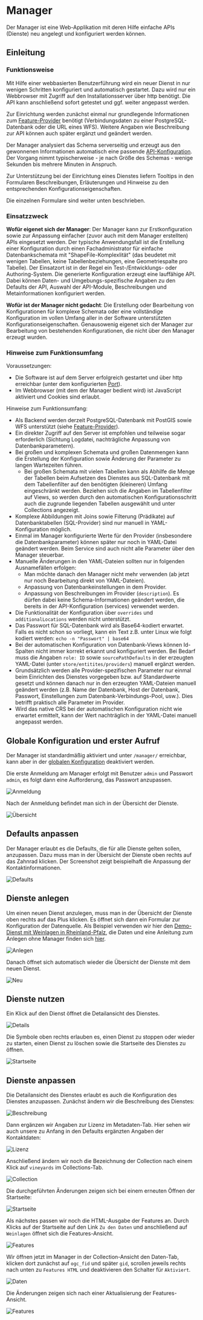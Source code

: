 # Manager

Der Manager ist eine Web-Applikation mit deren Hilfe einfache APIs (Dienste) neu angelegt und konfiguriert werden können.

## Einleitung

### Funktionsweise

Mit Hilfe einer webbasierten Benutzerführung wird ein neuer Dienst in nur wenigen Schritten konfiguriert und automatisch gestartet. Dazu wird nur ein Webbrowser mit Zugriff auf den Installationsserver über http benötigt. Die API kann anschließend sofort getestet und ggf. weiter angepasst werden.

Zur Einrichtung werden zunächst einmal nur grundlegende Informationen zum [Feature-Provider](../providers) benötigt (Verbindungsdaten zu einer PostgreSQL-Datenbank oder die URL eines WFS). Weitere Angaben wie Beschreibung zur API können auch später ergänzt und geändert werden.

Der Manager analysiert das Schema serverseitig und erzeugt aus den gewonnenen Informationen automatisch eine passende [API-Konfiguration](../services). Der Vorgang nimmt typischerweise - je nach Größe des Schemas - wenige Sekunden bis mehrere Minuten in Anspruch.

Zur Unterstützung bei der Einrichtung eines Dienstes liefern Tooltips in den Formularen Beschreibungen, Erläuterungen und Hinweise zu den entsprechenden Konfigurationseigenschaften.

Die einzelnen Formulare sind weiter unten beschrieben.

### Einsatzzweck

**Wofür eigenet sich der Manager**:
Der Manager kann zur Erstkonfiguration sowie zur Anpassung einfacher (zuvor auch mit dem Manager erstellten) APIs eingesetzt werden. Der typische Anwendungsfall ist die Erstellung einer Konfiguration durch einen Fachadministrator für einfache Datenbankschemata mit "ShapeFile-Komplexlität" (das beudetet mit wenigen Tabellen, keine Tabellenbeziehungen, eine Geometriespalte pro Tabelle). Der Einsatzort ist in der Regel ein Test-/Entwicklungs- oder Authoring-System. Die generierte Konfiguration erzeugt eine lauffähige API. Dabei können Daten- und Umgebungs-spezifische Angaben zu den Defaults der API, Auswahl der API-Module, Beschreibungen und Metainformationen konfiguriert werden.

**Wofür ist der Manager nicht gedacht**: Die Erstellung oder Bearbeitung von Konfigurationen für komplexe Schemata oder eine vollständige Konfiguration im vollen Umfang aller in der Software unterstützten Konfigurationseigenschaften. Genausowenig eigenet sich der Manager zur Bearbeitung von bestehenden Konfigurationen, die nicht über den Manager erzeugt wurden.

### Hinweise zum Funktionsumfang

Voraussetzungen:

* Die Software ist auf dem Server erfolgreich gestartet und über http erreichbar (unter dem konfigurierten [Port](../global-configuration.md#port)).
* Im Webbrowser (mit dem der Manager bedient wird) ist JavaScript aktiviert und Cookies sind erlaubt.

Hinweise zum Funktionsumfang:

* Als Backend werden derzeit PostgreSQL-Datenbank mit PostGIS sowie WFS unterstützt (siehe [Feature-Provider](../configuration/providers)).
* Ein direkter Zugriff auf den Server ist empfohlen und teilweise sogar erforderlich (Sichtung Logdatei, nachträgliche Anpassung von Datenbankparametern).  
* Bei großen und komplexen Schemata und großen Datenmengen kann die Erstellung der Konfiguration sowie Änderung der Parameter zu langen Wartezeiten führen.
  * Bei großen Schemata mit vielen Tabellen kann als Abhilfe die Menge der Tabellen beim Aufsetzen des Dienstes aus SQL-Datenbank mit dem Tabellenfilter auf den benötigten (kleineren) Umfang eingeschränkt werden. Beziehen sich die Angaben im Tabellenfilter auf Views, so werden durch den automatischen Konfigurationsschritt auch die zugrunde liegenden Tabellen ausgewählt und unter Collections angezeigt.
* Komplexe Abbildungen mit Joins sowie Filterung (Prädikate) auf Datenbanktabellen (SQL-Provider) sind nur manuell in YAML-Konfiguration möglich.
* Einmal im Manager konfigurierte Werte für den Provider (insbesondere die Datenbankparameter) können später nur noch in YAML-Datei geändert werden. Beim Service sind auch nicht alle Parameter über den Manager steuerbar.
* Manuelle Änderungen in den YAML-Dateien sollten nur in folgenden Ausnamefällen erfolgen:
  * Man möchte danach den Manager nicht mehr verwenden (ab jetzt nur noch Bearbeitung direkt von YAML-Dateien).
  * Anpassung von Datenbankeinstellungen in dem Provider.
  * Anpassung von Beschreibungen im Provider (`description`). Es dürfen dabei keine Schema-Informationen geändert werden, die bereits in der API-Konfiguration (services) verwendet werden.  
* Die Funktionalität der Konfiguration über `overrides` und `additionalLocations` werden nicht unterstützt.
* Das Passwort für SQL-Datenbank wird als Base64-kodiert erwartet. Falls es nicht schon so vorliegt, kann ein Text z.B. unter Linux wie folgt kodiert werden: `echo -n "Passwort" | base64`
* Bei der automatischen Konfiguration von Datenbank-Views können Id-Spalten nicht immer korrekt erkannt und konfiguriert werden. Bei Bedarf muss die Angaben `role: ID` sowie `sourcePathDefaults`  in der erzeugten YAML-Datei (unter `store/entitites/providers`) manuell ergänzt werden.
* Grundsätzlich werden alle Provider-spezifischen Parameter nur einmal beim Einrichten des Dienstes vorgegeben bzw. auf Standardwerte gesetzt und können danach nur  in den erzeugten YAML-Dateien manuell geändert werden (z.B. Name der Datenbank, Host der Datenbank, Passwort, Einstellungen zum Datenbank-Verbindungs-Pool, usw.). Dies betrifft praktisch alle Parameter im Provider.
* Wird das native CRS bei der automatischen Konfiguration nicht wie erwartet ermittelt, kann der Wert nachträglich in der YAML-Datei manuell angepasst werden.

## Globale Konfiguration und erster Aufruf

Der Manager ist standardmäßig aktiviert und unter `/manager/` erreichbar, kann aber in der [globalen Konfiguration](../global-configuration.md#manager) deaktiviert werden.

Die erste Anmeldung am Manager erfolgt mit Benutzer `admin` und Passwort `admin`, es folgt dann eine Aufforderung, das Passwort anzupassen.

![Anmeldung](../../../assets/img/manager-01.png)

Nach der Anmeldung befindet man sich in der Übersicht der Dienste.

![Übersicht](../../../assets/img/manager-02.png)

## Defaults anpassen

Der Manager erlaubt es die Defaults, die für alle Dienste gelten sollen, anzupassen. Dazu muss man in der Übersicht der Dienste oben rechts auf das Zahnrad klicken. Der Screenshot zeigt beispielhaft die Anpassung der Kontaktinformationen.

![Defaults](../../../assets/img/manager-03.png)

## Dienste anlegen

Um einen neuen Dienst anzulegen, muss man in der Übersicht der Dienste oben rechts auf das Plus klicken. Es öffnet sich dann ein Formular zur Konfiguration der Datenquelle. Als Beispiel verwenden wir hier den [Demo-Dienst mit Weinlagen in Rheinland-Pfalz](https://demo.ldproxy.net/vineyards), die Daten und eine Anleitung zum Anlegen ohne Manager finden sich [hier](https://github.com/interactive-instruments/ldproxy/tree/master/demo/vineyards).

![Anlegen](../../../assets/img/manager-04.png)

Danach öffnet sich automatisch wieder die Übersicht der Dienste mit dem neuen Dienst.

![Neu](../../../assets/img/manager-05.png)

## Dienste nutzen

Ein Klick auf den Dienst öffnet die Detailansicht des Dienstes.

![Details](../../../assets/img/manager-06.png)

Die Symbole oben rechts erlauben es, einen Dienst zu stoppen oder wieder zu starten, einen Dienst zu löschen sowie die Startseite des Dienstes zu öffnen.

![Startseite](../../../assets/img/manager-07.png)

## Dienste anpassen

Die Detailansicht des Dienstes erlaubt es auch die Konfiguration des Dienstes anzupassen. Zunächst ändern wir die Beschreibung des Dienstes:

![Beschreibung](../../../assets/img/manager-08.png)

Dann ergänzen wir Angaben zur Lizenz im Metadaten-Tab. Hier sehen wir auch unsere zu Anfang in den Defaults ergänzten Angaben der Kontaktdaten:

![Lizenz](../../../assets/img/manager-09.png)

Anschließend ändern wir noch die Bezeichnung der Collection nach einem Klick auf `vineyards` im Collections-Tab.

![Collection](../../../assets/img/manager-10.png)

Die durchgeführten Änderungen zeigen sich bei einem erneuten Öffnen der Startseite:

![Startseite](../../../assets/img/manager-11.png)

Als nächstes passen wir noch die HTML-Ausgabe der Features an. Durch Klicks auf der Startseite auf den Link `Zu den Daten` und anschließend auf `Weinlagen` öffnet sich die Features-Ansicht.

![Features](../../../assets/img/manager-12.png)

Wir öffnen jetzt im Manager in der Collection-Ansicht den Daten-Tab, klicken dort zunächst auf `ogc_fid` und später `gid`, scrollen jeweils rechts nach unten zu `Features HTML` und deaktivieren den Schalter für `Aktiviert`.

![Daten](../../../assets/img/manager-13.png)

Die Änderungen zeigen sich nach einer Aktualisierung der Features-Ansicht.

![Features](../../../assets/img/manager-14.png)
